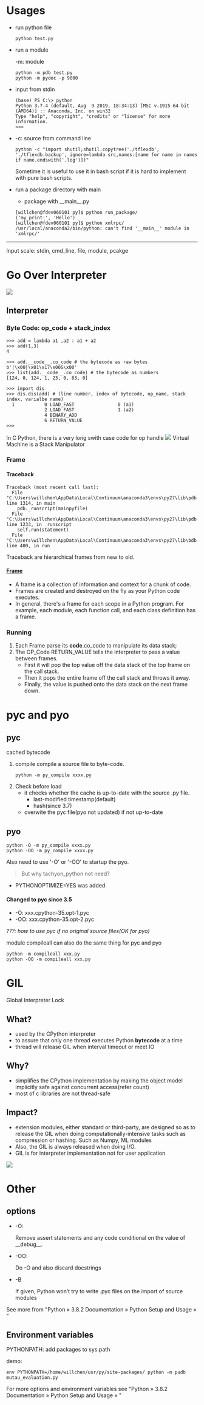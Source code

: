 # Usages
- run python file

  ```
  python test.py
  ```

- run a module

  -m: module 

  ```
  python -m pdb test.py
  python -m pydoc -p 9000
  ```

- input from stdin

  ```
  (base) PS C:\> python
  Python 3.7.4 (default, Aug  9 2019, 18:34:13) [MSC v.1915 64 bit (AMD64)] :: Anaconda, Inc. on win32
  Type "help", "copyright", "credits" or "license" for more information.
  >>>     
  ```
  
- -c: source from command line

  ```
  python -c "import shutil;shutil.copytree('./tflexdb', './tflexdb.backup', ignore=lambda src,names:[name for name in names if name.endswith('.log')])"
  ```
  Sometime it is useful to use it in bash script if it is hard to implement with pure bash scripts.

- run a package directory with main
  - package with \_\_main\_\_.py
  ```
  [willchen@fdev060101 py]$ python run_package/
  ('my_print:', 'Hello')
  [willchen@fdev060101 py]$ python xmlrpc/
  /usr/local/anaconda2/bin/python: can't find '__main__' module in 'xmlrpc/'
  ```

---
Input scale: stdin, cmd_line, file, module, pcakge
# Go Over Interpreter
![](res/interpreter.png)
## Interpreter
### Byte Code: op_code + stack_index
```
>>> add = lambda a1 ,a2 : a1 + a2
>>> add(1,3)
4

>>> add.__code__.co_code # the bytecode as raw bytes
b'|\x00|\x01\x17\x00S\x00'
>>> list(add.__code__.co_code) # the bytecode as numbers
[124, 0, 124, 1, 23, 0, 83, 0]

>>> import dis
>>> dis.dis(add) # (line number, index of bytecode, op_name, stack index, varialbe name)
  1           0 LOAD_FAST                0 (a1)
              2 LOAD_FAST                1 (a2)
              4 BINARY_ADD
              6 RETURN_VALUE
>>>   
```

In C Python, there is a very long swith case code for op handle
![](res/interpreter_handle_op.png)
Virtual Machine is a Stack Manipulator
### Frame
#### Traceback
```
Traceback (most recent call last):
  File "C:\Users\willchen\AppData\Local\Continuum\anaconda3\envs\py27\lib\pdb.py", line 1314, in main
    pdb._runscript(mainpyfile)
  File "C:\Users\willchen\AppData\Local\Continuum\anaconda3\envs\py27\lib\pdb.py", line 1233, in _runscript
    self.run(statement)
  File "C:\Users\willchen\AppData\Local\Continuum\anaconda3\envs\py27\lib\bdb.py", line 400, in run
```
Traceback are hierarchical frames from new to old.
#### [Frame](https://aosabook.org/en/500L/a-python-interpreter-written-in-python.html)
- A frame is a collection of information and context for a chunk of code.
- Frames are created and destroyed on the fly as your Python code executes.
- In general, there's a frame for each scope in a Python program. For example, each module, each function call, and each class definition has a frame.

### Running
1. Each Frame parse its __code__.co_code to manipulate its data stack;
2. The OP_Code RETURN_VALUE tells the interpreter to pass a value between frames.
   - First it will pop the top value off the data stack of the top frame on the call stack.
   - Then it pops the entire frame off the call stack and throws it away.
   - Finally, the value is pushed onto the data stack on the next frame down.
# pyc and pyo
## pyc

cached bytecode
1. compile
compile a source file to byte-code.
    ```
    python -m py_compile xxxx.py
    ```
2. Check before load
   - it checks whether the cache is up-to-date with the source .py file.
      - last-modified timestamp(default)
      - hash(since 3.7)
   - overwite the pyc file(pyo not updated) if not up-to-date
 
## pyo
```
python -O -m py_compile xxxx.py
python -OO -m py_compile xxxx.py
```
Also need to use '-O' or '-OO' to startup the pyo.
> But why tachyon_python not need?
- PYTHONOPTIMIZE=YES was added
#### Changed to pyc since 3.5
- -O: xxx.cpython-35.opt-1.pyc
- -OO: xxx.cpython-35.opt-2.pyc

*???: how to use pyc if no original source files(OK for pyo)*

module compileall can also do the same thing for pyc and pyo
```
python -m compileall xxx.py
python -OO -m compileall xxx.py
```
# GIL
Global Interpreter Lock
## What?
- used by the CPython interpreter 
- to assure that only one thread executes Python **bytecode** at a time
- thread will release GIL when interval timeout or meet IO
## Why?
- simplifies the CPython implementation by making the object model implicitly safe against concurrent access(refer count)
- most of c libraries are not thread-safe
## Impact?
- extension modules, either standard or third-party, are designed so as to release the GIL when doing computationally-intensive tasks such as compression or hashing. Such as Numpy, ML modules
-  Also, the GIL is always released when doing I/O.
-  GIL is for interpreter implementation not for user application

![](res/multiple_thread.jpg)

# Other
## options
- -O:

  Remove assert statements and any code conditional on the value of \_\_debug\_\_. 

- -OO:
  
  Do -O and also discard docstrings

- -B

  If given, Python won’t try to write .pyc files on the import of source modules


See more from "Python » 3.8.2 Documentation » Python Setup and Usage » "

## Environment variables
PYTHONPATH: add packages to sys.path

demo:
```
env PYTHONPATH=/home/willchen/usr/py/site-packages/ python -m pudb mutau_evaluation.py
```

For more options and environment variables see "Python » 3.8.2 Documentation » Python Setup and Usage » "